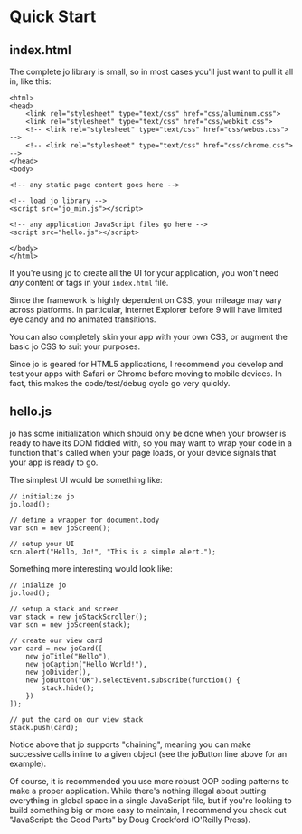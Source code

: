
Quick Start
===========

index.html
----------

The complete jo library is small, so in most cases you'll just want to pull it all in,
like this:

	<html>
	<head>
		<link rel="stylesheet" type="text/css" href="css/aluminum.css">
		<link rel="stylesheet" type="text/css" href="css/webkit.css">
		<!-- <link rel="stylesheet" type="text/css" href="css/webos.css"> -->
		<!-- <link rel="stylesheet" type="text/css" href="css/chrome.css"> -->
	</head>
	<body>

	<!-- any static page content goes here -->

	<!-- load jo library -->
	<script src="jo_min.js"></script>

	<!-- any application JavaScript files go here -->
	<script src="hello.js"></script>

	</body>
	</html>

If you're using jo to create all the UI for your application, you won't need *any* content
or tags in your `index.html` file.

Since the framework is highly dependent on CSS, your mileage may vary across platforms. In
particular, Internet Explorer before 9 will have limited eye candy and no animated
transitions.

You can also completely skin your app with your own CSS, or augment the basic jo CSS to suit
your purposes.

Since jo is geared for HTML5 applications, I recommend you develop and test
your apps with Safari or Chrome before moving to mobile devices. In fact, this
makes the code/test/debug cycle go very quickly.

hello.js
--------

jo has some initialization which should only be done when your browser is ready to have its
DOM fiddled with, so you may want to wrap your code in a function that's called when your
page loads, or your device signals that your app is ready to go.

The simplest UI would be something like:

	// initialize jo
	jo.load();

	// define a wrapper for document.body
	var scn = new joScreen();

	// setup your UI
	scn.alert("Hello, Jo!", "This is a simple alert.");

Something more interesting would look like:

	// inialize jo
	jo.load();
	
	// setup a stack and screen
	var stack = new joStackScroller();
	var scn = new joScreen(stack);
		
	// create our view card
	var card = new joCard([
		new joTitle("Hello"),
		new joCaption("Hello World!"),
		new joDivider(),
		new joButton("OK").selectEvent.subscribe(function() {
			stack.hide();
		})
	]);
	
	// put the card on our view stack
	stack.push(card);

Notice above that jo supports "chaining", meaning you can make successive calls
inline to a given object (see the joButton line above for an example).

Of course, it is recommended you use more robust OOP coding patterns to make a proper
application. While there's nothing illegal about putting everything in global space
in a single JavaScript file, but if you're looking to build something big or more easy
to maintain, I recommend you check out "JavaScript: the Good Parts" by Doug Crockford
(O'Reilly Press).

